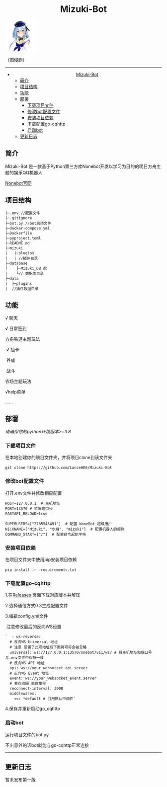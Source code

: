 # <center>Mizuki-Bot</center>



<div style="align:center">
<img src="./icon.png" alt="icon" style="zoom:20%;">
</div>




（图侵删）


------




- [<center>Mizuki-Bot</center>](#-center-mizuki-bot--center-)
  * [简介](#span-idjump1-简介-span)
  * [项目结构](#span-idjump2-项目结构-span)
  * [功能](#span-idjump3-功能-span)
  * [部署](#span-idjump4-部署-span)
    + [下载项目文件](#span-idjump4-1-下载项目文件)
    + [修改bot配置文件](#span-idjump4-2-修改bot配置文件)
    + [安装项目依赖](#span-idjump4-3-安装项目依赖)
    + [下载配置go-cqhttp](#span-idjump4-4-下载配置go-cqhttp)
    + [启动bot](#span-idjump4-5-启动bot)
  * [更新日志](#span-idjump5-更新日志-span)



## <span id="jump1">简介</span>

Mizuki-Bot 是一款基于Python第三方库Nonebot开发以学习为目的的明日方舟主题的娱乐QQ机器人

[Nonebot官网](https://v2.nonebot.dev/)



## <span id="jump2">项目结构</span>

```
├─.env //配置文件
├─.gitignore
├─bot.py //bot启动文件
├─docker-compose.yml
├─Dockerfile
├─pyproject.toml
├─README.md
├─mizuki
|   ├─plugins
|   | //插件目录
├─database
|    ├─Mizuki_DB.db
|    └// 数据库目录
├─data
|  ├─plugins
|  //插件数据目录
```



## <span id="jump3">功能</span>

√ 聊天

√ 日常签到

   方舟铁道主题玩法

  ​		√ 抽卡

​		   养成

​		   战斗

  农场主题玩法



  √help菜单

......



## <span id="jump4">部署</span>

*请确保你的python环境版本>=3.8*

### <span id="jump4-1">下载项目文件

在本地创建你的项目文件夹，并将项目clone到该文件夹

`git clone https://github.com/LanceHE6/Mizuki-Bot`

### <span id="jump4-2">修改bot配置文件

打开.env文件并修改相应配置


```
HOST=127.0.0.1  # 主机地址
PORT=13570 # 监听端口号
FASTAPI_RELOAD=true

SUPERUSERS=["2765543491"]  # 配置 NoneBot 超级用户
NICKNAME=["Mizuki", "水月", "mizuki"]  # 配置机器人的昵称
COMMAND_START=["/"]  # 配置命令起始字符
```

### <span id="jump4-3">安装项目依赖

在项目文件夹中使用pip安装项目依赖

`pip install -r -requirements.txt`

### <span id="jump4-4">下载配置go-cqhttp

1.在[Releases ](https://github.com/Mrs4s/go-cqhttp/releases)页面下载对应版本并解压

2.选择通信方式0 3生成配置文件

3.编辑config.yml文件

​	注意修改最后的反向WS设置

	`  - ws-reverse:
	  # 反向WS Universal 地址
	  # 注意 设置了此项地址后下面两项将会被忽略
	  universal: ws://127.0.0.1:13570/onebot/v11/ws/ # 将主机地址和端口号与.env文件中保持一致
	  # 反向WS API 地址
	  api: ws://your_websocket_api.server
	  # 反向WS Event 地址
	  event: ws://your_websocket_event.server
	  # 重连间隔 单位毫秒
	  reconnect-interval: 3000
	  middlewares:
	    <<: *default # 引用默认中间件`

4.保存并重新启动go_cqhttp

### <span id="jump4-5">启动bot

运行项目文件的bot.py

不出意外的话bot就能与go-cqhttp正常连接

------



## <span id="jump5">更新日志</span>

暂未发布第一版
